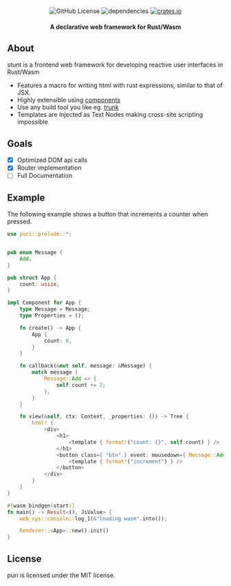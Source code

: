 
<div align="center">
<br>

![GitHub License](https://img.shields.io/badge/license-MIT-red?style=for-the-badge&logo=none)
![dependencies](https://deps.rs/repo/github/proxin187/puri/status.svg?style=for-the-badge)
[![crates.io](https://img.shields.io/badge/crates.io-puri-red?style=for-the-badge&logo=none)](https://crates.io/crates/puri)
<h4>A declarative web framework for Rust/Wasm</h4>
</div>


## About
stunt is a frontend web framework for developing reactive user interfaces in Rust/Wasm

* Features a macro for writing html with rust expressions, similar to that of JSX.
* Highly extensible using [components](#component)
* Use any build tool you like eg. [trunk](https://trunkrs.dev/)
* Templates are injected as Text Nodes making cross-site scripting impossible

## Goals

- [x] Optimized DOM api calls
- [x] Router implementation
- [ ] Full Documentation

## Example
The following example shows a button that increments a counter when pressed.

```rust
use puri::prelude::*;


pub enum Message {
    Add,
}

pub struct App {
    count: usize,
}

impl Component for App {
    type Message = Message;
    type Properties = ();

    fn create() -> App {
        App {
            count: 0,
        }
    }

    fn callback(&mut self, message: &Message) {
        match message {
            Message::Add => {
                self.count += 2;
            },
        }
    }

    fn view(&self, ctx: Context, _properties: ()) -> Tree {
        html! {
            <div>
                <h1>
                    <template { format!("count: {}", self.count) } />
                </h1>
                <button class={ "btn" } event: mousedown={ Message::Add }>
                    <template { format!("increment") } />
                </button>
            </div>
        }
    }
}

#[wasm_bindgen(start)]
fn main() -> Result<(), JsValue> {
    web_sys::console::log_1(&"loading wasm".into());

    Renderer::<App>::new().init()
}
```

## License
puri is licensed under the MIT license.


